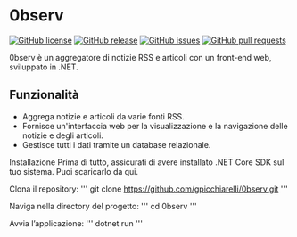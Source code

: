 # 0bserv

[![GitHub license](https://img.shields.io/github/license/gpicchiarelli/0bserv)](https://github.com/tuonome/0bserv/blob/main/LICENSE)
[![GitHub release](https://img.shields.io/github/v/release/gpicchiarelli/0bserv)](https://github.com/tuonome/0bserv/releases)
[![GitHub issues](https://img.shields.io/github/issues/gpicchiarelli/0bserv)](https://github.com/tuonome/0bserv/issues)
[![GitHub pull requests](https://img.shields.io/github/issues-pr/gpicchiarelli/0bserv)](https://github.com/tuonome/0bserv/pulls)

0bserv è un aggregatore di notizie RSS e articoli con un front-end web, sviluppato in .NET.

## Funzionalità

- Aggrega notizie e articoli da varie fonti RSS.
- Fornisce un'interfaccia web per la visualizzazione e la navigazione delle notizie e degli articoli.
- Gestisce tutti i dati tramite un database relazionale.

Installazione
Prima di tutto, assicurati di avere installato .NET Core SDK sul tuo sistema. Puoi scaricarlo da qui.

Clona il repository:
'''
git clone https://github.com/gpicchiarelli/0bserv.git
'''

Naviga nella directory del progetto:
'''
cd 0bserv
'''

Avvia l’applicazione:
'''
dotnet run
'''
